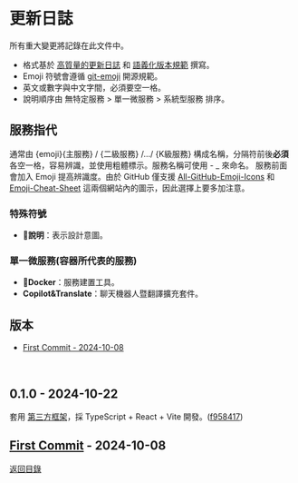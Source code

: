 # 更新日誌
所有重大變更將記錄在此文件中。

- 格式基於 [高質量的更新日誌](https://keepachangelog.com/zh-TW/1.1.0/) 和 [語義化版本規範](https://semver.org/spec/v2.0.0.html) 撰寫。
- Emoji 符號會遵循 [git-emoji](https://github.com/hooj0/git-emoji-guide?tab=readme-ov-file) 開源規範。
- 英文或數字與中文字間，必須要空一格。
- 說明順序由 無特定服務 > 單一微服務 > 系統型服務 排序。

## 服務指代
通常由 {emoji}{主服務} / {二級服務} /.../ {K級服務} 構成名稱，分隔符前後**必須**各空一格，容易辨識，並使用粗體標示。服務名稱可使用 - _ 來命名。
服務前面會加入 Emoji 提高辨識度。由於 GitHub 僅支援 [All-GitHub-Emoji-Icons](https://github.com/scotch-io/All-Github-Emoji-Icons) 和 [Emoji-Cheat-Sheet](https://www.webfx.com/tools/emoji-cheat-sheet/https://www.webfx.com/tools/emoji-cheat-sheet/) 這兩個網站內的圖示，因此選擇上要多加注意。

### 特殊符號
- **:memo:說明**：表示設計意圖。

### 單一微服務(容器所代表的服務)
- **:whale2:Docker**：服務建置工具。
- **Copilot&Translate**：聊天機器人暨翻譯擴充套件。

## 版本
<!-- no toc -->
- [First Commit - 2024-10-08](#first-commit---2024-10-08)

<br>

## 0.1.0 - 2024-10-22
套用 [第三方框架][ts-react-chrome-extension]，採 TypeScript + React + Vite 開發。([f958417])

[ts-react-chrome-extension]: https://github.com/Jonghakseo/chrome-extension-boilerplate-react-vite

[f958417]: https://github.com/CAkai/edge-extension/commit/f958417d8749d26f9cc2f303c5360b2e02144241

## [First Commit] - 2024-10-08
[返回目錄](#版本)

[first commit]:  https://github.com/CAkai/umc-iphotos/commit/f6807a638036e5dd7d915eac74ff1c9d6ac62d29